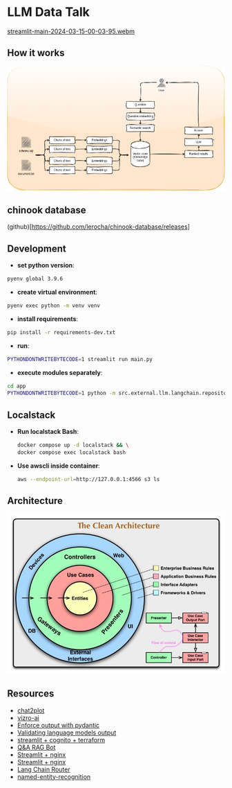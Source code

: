 # LLM Data Talk

[streamlit-main-2024-03-15-00-03-95.webm](https://github.com/dmenezesgabriel/llm-data-talk/assets/50274255/ff25ba04-42f4-4fdc-858d-ef074125139f)

## How it works

![How it works](docs/assets//how_it_works.drawio.png)

## chinook database

(github)[https://github.com/lerocha/chinook-database/releases]

## Development

- **set python version**:

```sh
pyenv global 3.9.6
```

- **create virtual environment**:

```sh
pyenv exec python -m venv venv
```

- **install requirements**:

```sh
pip install -r requirements-dev.txt
```

- **run**:

```sh
PYTHONDONTWRITEBYTECODE=1 streamlit run main.py
```

- **execute modules separately**:

```sh
cd app
PYTHONDONTWRITEBYTECODE=1 python -m src.external.llm.langchain.repository.open_ai
```

## Localstack

- **Run localstack Bash**:

  ```sh
  docker compose up -d localstack && \
  docker compose exec localstack bash
  ```

- **Use awscli inside container**:

  ```sh
  aws --endpoint-url=http://127.0.0.1:4566 s3 ls
  ```

## Architecture

![clean-architecture](docs/assets/clean_architecture.jpg)

## Resources

- [chat2plot](https://github.com/nyanp/chat2plot)
- [vizro-ai](https://github.com/mckinsey/vizro/tree/main/vizro-ai)
- [Enforce output with pydantic](https://xebia.com/blog/enforce-and-validate-llm-output-with-pydantic/)
- [Validating language models output](https://medium.com/@azizbenothman76/pydantic-and-prompt-engineering-the-essentials-for-validating-language-model-outputs-e48553eb4a3b)
- [streamlit + cognito + terraform](https://medium.com/@EKohlmeyer/deploying-a-streamlit-web-app-on-aws-with-authentication-using-aws-cognito-a-comprehensive-guide-1da9e7ae4726)
- [Q&A RAG Bot](https://medium.com/@muhammad2000ammar/building-a-q-a-chatbot-on-private-data-ba1af4a9a4dc)
- [Streamlit + nginx](https://discuss.streamlit.io/t/deploy-streamlit-with-nginx-docker/52907/2)
- [Streamlit + nginx](https://discuss.streamlit.io/t/deploy-streamlit-app-using-nginx/15493)
- [Lang Chain Router](https://python.langchain.com/docs/expression_language/cookbook/embedding_router)
- [named-entity-recognition](https://medium.com/@grisanti.isidoro/named-entity-recognition-with-llms-extract-conversation-metadata-94d5536178f2)
